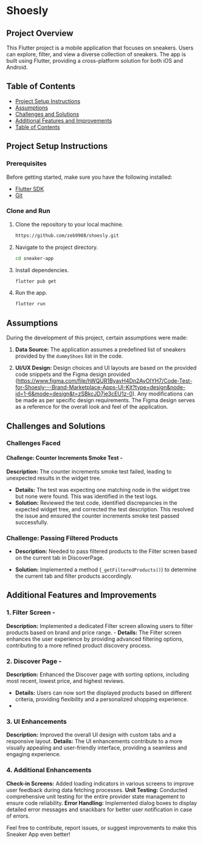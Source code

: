 # Shoesly 

## Project Overview

This Flutter project is a mobile application that focuses on sneakers. Users can explore, filter, and view a diverse collection of sneakers. The app is built using Flutter, providing a cross-platform solution for both iOS and Android.

## Table of Contents

- [Project Setup Instructions](#project-setup-instructions)
- [Assumptions](#assumptions)
- [Challenges and Solutions](#challenges-and-solutions)
- [Additional Features and Improvements](#additional-features-and-improvements)
- [Table of Contents](#table-of-contents)

## Project Setup Instructions

### Prerequisites

Before getting started, make sure you have the following installed:

- [Flutter SDK](https://flutter.dev/docs/get-started/install)
- [Git](https://git-scm.com/book/en/v2/Getting-Started-Installing-Git)

### Clone and Run

1. Clone the repository to your local machine.

    ```bash
    https://github.com/zeb9988/shoesly.git
    ```

2. Navigate to the project directory.

    ```bash
    cd sneaker-app
    ```

3. Install dependencies.

    ```bash
    flutter pub get
    ```

4. Run the app.

    ```bash
    flutter run
    ```

## Assumptions

During the development of this project, certain assumptions were made:

1. **Data Source:** The application assumes a predefined list of sneakers provided by the `dummyShoes` list in the code.

2. **UI/UX Design:** Design choices and UI layouts are based on the provided code snippets and the Figma design provided (https://www.figma.com/file/hWQUR1ByavH4Dn2AyOIYH7/Code-Test-for-Shoesly---Brand-Marketplace-Apps-UI-Kit?type=design&node-id=1-6&mode=design&t=zSBkcJD7ie3cEU1z-0). Any modifications can be made as per specific design requirements. The Figma design serves as a reference for the overall look and feel of the application. 
## Challenges and Solutions

### Challenges Faced
#### Challenge: Counter Increments Smoke Test - 
**Description:**  The counter increments smoke test failed, leading to unexpected results in the widget tree. 
- **Details:** The test was expecting one matching node in the widget tree but none were found. This was identified in the test logs.
- **Solution:** Reviewed the test code, identified discrepancies in the expected widget tree, and corrected the test description. This resolved the issue and ensured the counter increments smoke test passed successfully. 

### Challenge: Passing Filtered Products

- **Description:** Needed to pass filtered products to the Filter screen based on the current tab in DiscoverPage.

- **Solution:** Implemented a method (`_getFilteredProducts()`) to determine the current tab and filter products accordingly.


## Additional Features and Improvements 

### 1. Filter Screen -

**Description:** Implemented a dedicated Filter screen allowing users to filter products based on brand and price range. - 
**Details:** The Filter screen enhances the user experience by providing advanced filtering options, contributing to a more refined product discovery process. 

### 2. Discover Page - 

**Description:** Enhanced the Discover page with sorting options, including most recent, lowest price, and highest reviews. 
- **Details:** Users can now sort the displayed products based on different criteria, providing flexibility and a personalized shopping experience.
- 
 ### 3. UI Enhancements
 
 **Description:** Improved the overall UI design with custom tabs and a responsive layout. 
**Details:** The UI enhancements contribute to a more visually appealing and user-friendly interface, providing a seamless and engaging experience.

 ### 4. Additional Enhancements
 
**Check-in Screens:** Added loading indicators in various screens to improve user feedback during data fetching processes.
 **Unit Testing:** Conducted comprehensive unit testing for the entire provider state management to ensure code reliability. 
**Error Handling:** Implemented dialog boxes to display detailed error messages and snackbars for better user notification in case of errors. 

Feel free to contribute, report issues, or suggest improvements to make this Sneaker App even better!

